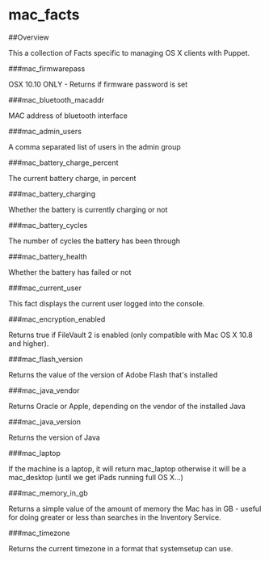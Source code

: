 mac_facts
======

##Overview

This a collection of Facts specific to managing OS X clients with Puppet.

###mac_firmwarepass

OSX 10.10 ONLY - Returns if firmware password is set

###mac_bluetooth_macaddr

MAC address of bluetooth interface


###mac_admin_users

A comma separated list of users in the admin group

###mac_battery_charge_percent

The current battery charge, in percent

###mac_battery_charging

Whether the battery is currently charging or not

###mac_battery_cycles

The number of cycles the battery has been through

###mac_battery_health

Whether the battery has failed or not

###mac_current_user

This fact displays the current user logged into the console.

###mac_encryption_enabled

Returns true if FileVault 2 is enabled (only compatible with Mac OS X 10.8 and higher).

###mac_flash_version

Returns the value of the version of Adobe Flash that's installed

###mac_java_vendor

Returns Oracle or Apple, depending on the vendor of the installed Java

###mac_java_version

Returns the version of Java

###mac_laptop

If the machine is a laptop, it will return mac_laptop otherwise it will be a mac_desktop (until we get iPads running full OS X...)

###mac_memory_in_gb

Returns a simple value of the amount of memory the Mac has in GB - useful for doing greater or less than searches in the Inventory Service.

###mac_timezone

Returns the current timezone in a format that systemsetup can use.

